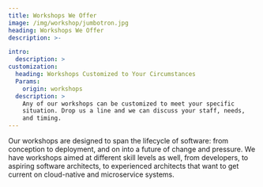 ```yaml
---
title: Workshops We Offer
image: /img/workshop/jumbotron.jpg
heading: Workshops We Offer
description: >-

intro:
  description: >
customization:
  heading: Workshops Customized to Your Circumstances
  Params:
    origin: workshops
  description: >
    Any of our workshops can be customized to meet your specific
    situation. Drop us a line and we can discuss your staff, needs,
    and timing.
---
```


Our workshops are designed to span the lifecycle of software: from
conception to deployment, and on into a future of change and
pressure. We have workshops aimed at different skill levels as well,
from developers, to aspiring software architects, to experienced
architects that want to get current on cloud-native and microservice
systems.
